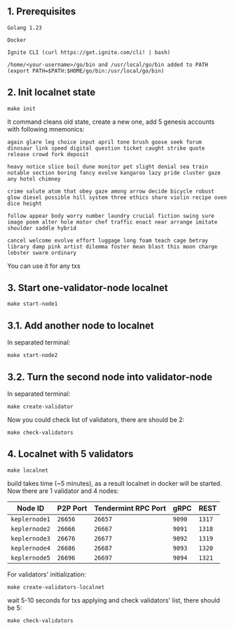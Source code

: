 ## 1. Prerequisites
``
Golang 1.23
``

``
Docker
``

``
Ignite CLI (curl https://get.ignite.com/cli! | bash)
``

``
/home/<your-username>/go/bin and /usr/local/go/bin added to PATH (export PATH=$PATH:$HOME/go/bin:/usr/local/go/bin)
``

## 2. Init localnet state

``
make init
``

It command cleans old state, create a new one, add 5 genesis accounts with following mnemonics:

``
again glare leg choice input april tone brush goose seek forum dinosaur link speed digital question ticket caught strike quote release crowd fork deposit
``

``
heavy notice slice boil dune monitor pet slight denial sea train notable section boring fancy evolve kangaroo lazy pride cluster gaze any hotel chimney
``

``
crime salute atom that obey gaze among arrow decide bicycle robust glow diesel possible hill system three ethics share violin recipe oven dice height
``

``
follow appear body worry number laundry crucial fiction swing sure image poem alter hole motor chef traffic enact near arrange imitate shoulder saddle hybrid
``

``
cancel welcome evolve effort luggage long foam teach cage betray library damp pink artist dilemma foster mean blast this moon charge lobster swarm ordinary
``

You can use it for any txs

## 3. Start one-validator-node localnet

``
make start-node1
``

## 3.1. Add another node to localnet
In separated terminal:

``
make start-node2
``

## 3.2. Turn the second node into validator-node
In separated terminal:

``
make create-validator
``

Now you could check list of validators, there are should be 2:

``
make check-validators
``

## 4. Localnet with 5 validators

``
make localnet
``

build takes time (~5 minutes), as a result localnet in docker will be started. Now there are 1 validator and 4 nodes:

| Node ID       | P2P Port | Tendermint RPC Port | gRPC   | REST   |
|---------------|----------|---------------------|--------|--------|
| `keplernode1` | `26656`  | `26657`             | `9090` | `1317` |
| `keplernode2` | `26666`  | `26667`             | `9091` | `1318` |
| `keplernode3` | `26676`  | `26677`             | `9092` | `1319` |
| `keplernode4` | `26686`  | `26687`             | `9093` | `1320` |
| `keplernode5` | `26696`  | `26697`             | `9094` | `1321` |

For validators' initialization:

``
make create-validators-localnet
``

wait 5-10 seconds for txs applying and check validators' list, there should be 5:

``
make check-validators
``